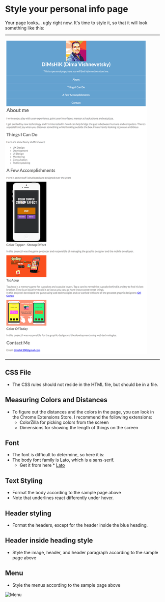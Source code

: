 # Style your personal info page

Your page looks... ugly right now. It's time to style it, so that it will look
something like this:

---
![Full Page Example](./screenshots/page-example.png)

---

## CSS File

* The CSS rules should not reside in the HTML file, but should be in a file.

## Measuring Colors and Distances

* To figure out the distances and the colors in the page, you can look in the
  Chrome Extensions Store. I recommend the following extensions:
  * ColorZilla for picking colors from the screen
  * Dimensions for showing the length of things on the screen

## Font

* The font is difficult to determine, so here it is:
* The body font family is Lato, which is a sans-serif.
  * Get it from here * [Lato](https://fonts.googleapis.com/css?family=Lato:400,400italic,700,700italic)

## Text Styling

* Format the body according to the sample page above
* Note that underlines react differently under hover.

## Header styling

* Format the headers, except for the header inside the blue heading.

## Header inside heading style

* Style the image, header, and header paragraph according to the sample page above

## Menu

* Style the menus according to the sample page above

![Menu](screenshots/menu.png)
